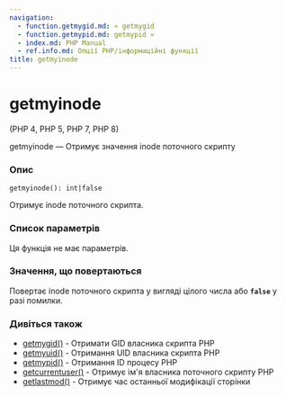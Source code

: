 ```yaml
---
navigation:
  - function.getmygid.md: « getmygid
  - function.getmypid.md: getmypid »
  - index.md: PHP Manual
  - ref.info.md: Опції PHP/інформаційні функції
title: getmyinode
---
```

# getmyinode

(PHP 4, PHP 5, PHP 7, PHP 8)

getmyinode — Отримує значення inode поточного скрипту

### Опис

```methodsynopsis
getmyinode(): int|false
```

Отримує inode поточного скрипта.

### Список параметрів

Ця функція не має параметрів.

### Значення, що повертаються

Повертає inode поточного скрипта у вигляді цілого числа або **`false`** у разі помилки.

### Дивіться також

-   [getmygid()](function.getmygid.md) - Отримати GID власника скрипта PHP
-   [getmyuid()](function.getmyuid.md) - Отримання UID власника скрипта PHP
-   [getmypid()](function.getmypid.md) - Отримання ID процесу PHP
-   [getcurrentuser()](function.get-current-user.md) - Отримує ім'я власника поточного скрипту PHP
-   [getlastmod()](function.getlastmod.md) - Отримує час останньої модифікації сторінки
